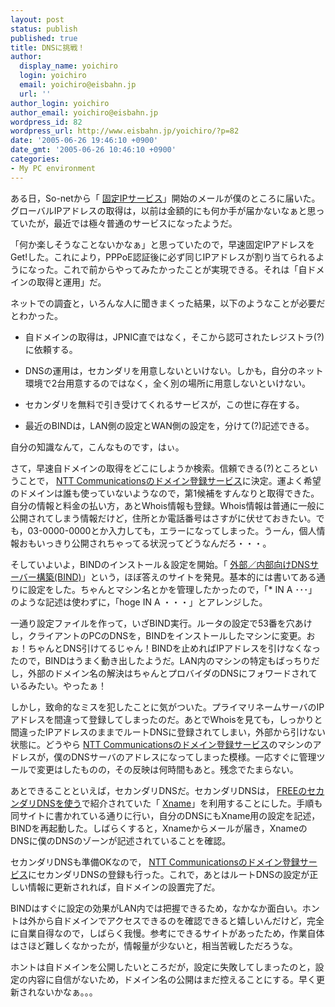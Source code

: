 ```yaml
---
layout: post
status: publish
published: true
title: DNSに挑戦！
author:
  display_name: yoichiro
  login: yoichiro
  email: yoichiro@eisbahn.jp
  url: ''
author_login: yoichiro
author_email: yoichiro@eisbahn.jp
wordpress_id: 82
wordpress_url: http://www.eisbahn.jp/yoichiro/?p=82
date: '2005-06-26 19:46:10 +0900'
date_gmt: '2005-06-26 10:46:10 +0900'
categories:
- My PC environment
---
```


ある日，So-netから「
[固定IPサービス](http://www.so-net.ne.jp/staticip/)」開始のメールが僕のところに届いた。グローバルIPアドレスの取得は，以前は金額的にも何か手が届かないなぁと思っていたが，最近では極々普通のサービスになったようだ。

「何か楽しそうなことないかなぁ」と思っていたので，早速固定IPアドレスをGet!した。これにより，PPPoE認証後に必ず同じIPアドレスが割り当てられるようになった。これで前からやってみたかったことが実現できる。それは「自ドメインの取得と運用」だ。

ネットでの調査と，いろんな人に聞きまくった結果，以下のようなことが必要だとわかった。

* 自ドメインの取得は，JPNIC直ではなく，そこから認可されたレジストラ(?)に依頼する。

* DNSの運用は，セカンダリを用意しないといけない。しかも，自分のネット環境で2台用意するのではなく，全く別の場所に用意しないといけない。

* セカンダリを無料で引き受けてくれるサービスが，この世に存在する。

* 最近のBINDは，LAN側の設定とWAN側の設定を，分けて(?)記述できる。

自分の知識なんて，こんなものです，はぃ。

さて，早速自ドメインの取得をどこにしようか検索。信頼できる(?)ところということで，
[NTT Communicationsのドメイン登録サービス](http://www.nttdomain.com/)に決定。運よく希望のドメインは誰も使っていないようなので，第1候補をすんなりと取得できた。自分の情報と料金の払い方，あとWhois情報も登録。Whois情報は普通に一般に公開されてしまう情報だけど，住所とか電話番号はさすがに伏せておきたい。でも，03-0000-0000とか入力しても，エラーになってしまった。うーん，個人情報おもいっきり公開されちゃってる状況ってどうなんだろ・・・。

そしていよいよ，BINDのインストール＆設定を開始。「
[外部／内部向けDNSサーバー構築(BIND)](http://fedorasrv.com/bind-wan.shtml)」という，ほぼ答えのサイトを発見。基本的には書いてある通りに設定をした。ちゃんとマシン名とかを管理したかったので，「* IN A ･･･」のような記述は使わずに，「hoge IN A ・・・」とアレンジした。

一通り設定ファイルを作って，いざBIND実行。ルータの設定で53番を穴あけし，クライアントのPCのDNSを，BINDをインストールしたマシンに変更。おぉ！ちゃんとDNS引けてるじゃん！BINDを止めればIPアドレスを引けなくなったので，BINDはうまく動き出したようだ。LAN内のマシンの特定もばっちりだし，外部のドメイン名の解決はちゃんとプロバイダのDNSにフォワードされているみたい。やったぁ！

しかし，致命的なミスを犯したことに気がついた。プライマリネームサーバのIPアドレスを間違って登録してしまったのだ。あとでWhoisを見ても，しっかりと間違ったIPアドレスのままでルートDNSに登録されてしまい，外部から引けない状態に。どうやら
[NTT Communicationsのドメイン登録サービス](http://www.nttdomain.com/)のマシンのアドレスが，僕のDNSサーバのアドレスになってしまった模様。一応すぐに管理ツールで変更はしたものの，その反映は何時間もあと。残念でたまらない。

あとできることといえば，セカンダリDNSだ。セカンダリDNSは，
[FREEのセカンダリDNSを使う](http://cmf.ohtanz.com/secdns.html)で紹介されていた「
[Xname](http://www.xname.org/index.php)」を利用することにした。手順も同サイトに書かれている通りに行い，自分のDNSにもXname用の設定を記述，BINDを再起動した。しばらくすると，Xnameからメールが届き，XnameのDNSに僕のDNSのゾーンが記述されていることを確認。

セカンダリDNSも準備OKなので，
[NTT Communicationsのドメイン登録サービス](http://www.nttdomain.com/)にセカンダリDNSの登録も行った。これで，あとはルートDNSの設定が正しい情報に更新されれば，自ドメインの設置完了だ。

BINDはすぐに設定の効果がLAN内では把握できるため，なかなか面白い。ホントは外から自ドメインでアクセスできるのを確認できると嬉しいんだけど，完全に自業自得なので，しばらく我慢。参考にできるサイトがあったため，作業自体はさほど難しくなかったが，情報量が少ないと，相当苦戦しただろうな。

ホントは自ドメインを公開したいところだが，設定に失敗してしまったのと，設定の内容に自信がないため，ドメイン名の公開はまだ控えることにする。早く更新されないかなぁ。。。
